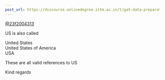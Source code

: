 ```yaml
---
post_url: https://discourse.onlinedegree.iitm.ac.in/t/ga5-data-preparation-discussion-thread-tds-jan-2025/166576/59
---
```

[@23f2004313](/u/23f2004313)

US is also called

United States  
United States of America  
USA

These are all valid references to US

Kind regards
